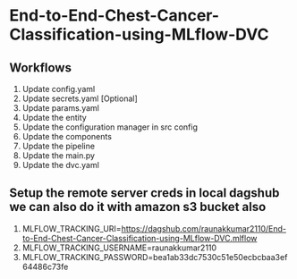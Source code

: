 # End-to-End-Chest-Cancer-Classification-using-MLflow-DVC

## Workflows
1. Update config.yaml
2. Update secrets.yaml [Optional]
3. Update params.yaml
4. Update the entity
5. Update the configuration manager in src config
6. Update the components
7. Update the pipeline
8. Update the main.py
9. Update the dvc.yaml


## Setup the remote server creds in local dagshub we can also do it with amazon s3 bucket also
1. MLFLOW_TRACKING_URI=https://dagshub.com/raunakkumar2110/End-to-End-Chest-Cancer-Classification-using-MLflow-DVC.mlflow
2. MLFLOW_TRACKING_USERNAME=raunakkumar2110
3. MLFLOW_TRACKING_PASSWORD=bea1ab33dc7530c51e50ecbcbaa3ef64486c73fe
